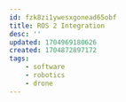 ```yaml
---
id: fzk8zi1ywesxgonead65obf
title: ROS 2 Integration
desc: ''
updated: 1704969180626
created: 1704872897172
tags:
    - software
    - robotics
    - drone
---
```

